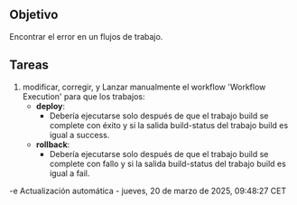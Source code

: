 ## Objetivo

Encontrar el error en un flujos de trabajo.

## Tareas

1. modificar, corregir, y Lanzar manualmente el workflow 'Workflow Execution' para que los trabajos:
     - **deploy**:       
       - Debería ejecutarse solo después de que el trabajo build se complete con éxito y si la salida build-status del trabajo build es igual a success.
     - **rollback**:       
       - Debería ejecutarse solo después de que el trabajo build se complete con fallo y si la salida build-status del trabajo build es igual a fail.
         

-e 
Actualización automática - jueves, 20 de marzo de 2025, 09:48:27 CET
